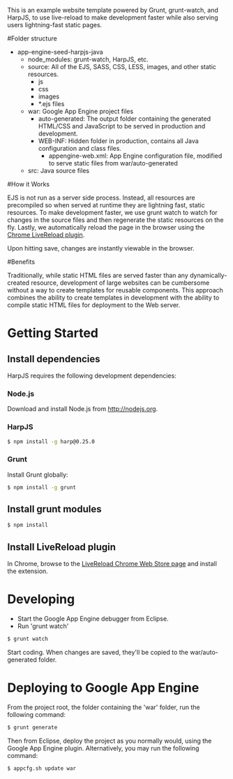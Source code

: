 This is an example website template powered by Grunt, grunt-watch, and HarpJS, to use live-reload to make development faster while also serving users lightning-fast static pages.

#Folder structure

 - app-engine-seed-harpjs-java
   - node_modules: grunt-watch, HarpJS, etc.
   - source: All of the EJS, SASS, CSS, LESS, images, and other static resources.
      - js
      - css
      - images
      - *.ejs files
   - war: Google App Engine project files
      - auto-generated: The output folder containing the generated HTML/CSS and JavaScript to be served in production and development.
      - WEB-INF: Hidden folder in production, contains all Java configuration and class files.
        - appengine-web.xml: App Engine configuration file, modified to serve static files from war/auto-generated
   - src: Java source files


#How it Works

EJS is not run as a server side process. Instead, all resources are precompiled so when served at runtime they are lightning fast, static resources. To make development faster, we use grunt watch to watch for changes in the source files and then regenerate the static resources on the fly.  Lastly, we automatically reload the page in the browser using the [Chrome LiveReload plugin](https://chrome.google.com/webstore/detail/livereload/jnihajbhpnppcggbcgedagnkighmdlei?hl=en).

Upon hitting save, changes are instantly viewable in the browser.

#Benefits

Traditionally, while static HTML files are served faster than any dynamically-created resource, development of large websites can be cumbersome without a way to create templates for reusable components. This approach combines the ability to create templates in development with the ability to compile static HTML files for deployment to the Web server.


# Getting Started

## Install dependencies

HarpJS requires the following development dependencies:

### Node.js

Download and install Node.js from http://nodejs.org.


### HarpJS

```bash
$ npm install -g harp@0.25.0
```

### Grunt

Install Grunt globally:

```bash
$ npm install -g grunt
```

## Install grunt modules

```bash
$ npm install
```

## Install LiveReload plugin

In Chrome, browse to the [LiveReload Chrome Web Store page](https://chrome.google.com/webstore/detail/livereload/jnihajbhpnppcggbcgedagnkighmdlei?hl=en) and install the extension.

# Developing

- Start the Google App Engine debugger from Eclipse.
- Run 'grunt watch'

```bash
$ grunt watch
```

Start coding.  When changes are saved, they'll be copied to the war/auto-generated folder.


# Deploying to Google App Engine

From the project root, the folder containing the 'war' folder, run the following command:

```bash
$ grunt generate
```

Then from Eclipse, deploy the project as you normally would, using the Google App Engine plugin.  Alternatively, you may run the following command:

```bash
$ appcfg.sh update war
```
